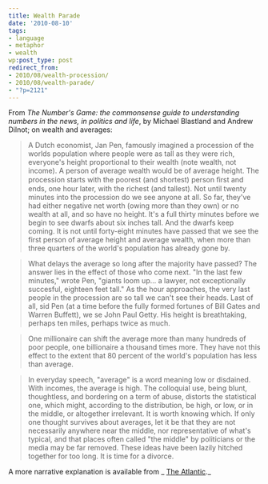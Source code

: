 ```yaml
---
title: Wealth Parade
date: '2010-08-10'
tags:
- language
- metaphor
- wealth
wp:post_type: post
redirect_from:
- 2010/08/wealth-procession/
- 2010/08/wealth-parade/
- "?p=2121"
---
```


From _The Number's Game: the commonsense guide to understanding numbers in the news, in politics and life_, by Michael Blastland and Andrew Dilnot; on wealth and averages:

> A Dutch economist, Jan Pen, famously imagined a procession of the worlds population where people were as tall as they were rich, everyone's height proportional to their wealth (note wealth, not income). A person of average wealth would be of average height. The procession starts with the poorest (and shortest) person ﬁrst and ends, one hour later, with the richest (and tallest). Not until twenty minutes into the procession do we see anyone at all. So far, they've had either negative net worth (owing more than they own) or no wealth at all, and so have no height. It's a full thirty minutes before we begin to see dwarfs about six inches tall. And the dwarfs keep coming. It is not until forty-eight minutes have passed that we see the first person of average height and average wealth, when more than three quarters of the world's population has already gone by.

>

> What delays the average so long after the majority have passed? The answer lies in the effect of those who come next. "In the last few minutes," wrote Pen, "giants loom up... a lawyer, not exceptionally succesful, eighteen feet tall." As the hour approaches, the very last people in the procession are so tall we can't see their heads. Last of all, sid Pen (at a time before the fully formed fortunes of Bill Gates and Warren Buffett), we se John Paul Getty. His height is breathtaking, perhaps ten miles, perhaps twice as much.

>

> One millionaire can shift the average more than many hundreds of poor people, one billionaire a thousand times more. They have not this effect to the extent that 80 percent of the world's population has less than average.

>

> In everyday speech, "average" is a word meaning low or disdained. With incomes, the average is high. The colloquial use, being blunt, thoughtless, and bordering on a term of abuse, distorts the statistical one, which might, according to the distribution, be high, or low, or in the middle, or altogether irrelevant. It is worth knowing which. If only one thought survives about averages, let it be that they are not necessarily anywhere near the middle, nor representative of what's typical, and that places often called "the middle" by politicians or the media may be far removed. These ideas have been lazily hitched together for too long. It is time for a divorce.

A more narrative explanation is available from _ [The Atlantic](http://www.theatlantic.com/magazine/archive/2006/09/the-height-of-inequality/5089/)._
